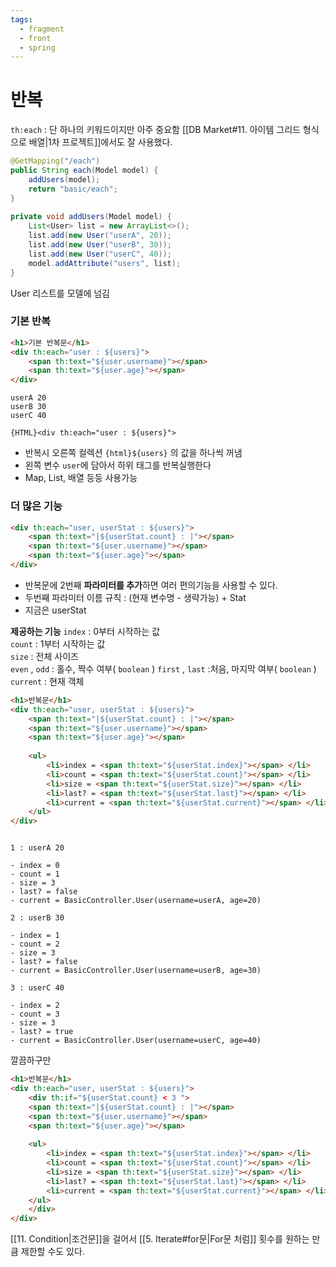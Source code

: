 ```yaml
---
tags:
  - fragment
  - front
  - spring
---
```

# 반복
`th:each` : 단 하나의 키워드이지만 아주 중요함
[[DB Market#11. 아이템 그리드 형식으로 배열|1차 프로젝트]]에서도 잘 사용했다.

~~~java
@GetMapping("/each")  
public String each(Model model) {  
    addUsers(model);  
    return "basic/each";  
}  
  
private void addUsers(Model model) {  
    List<User> list = new ArrayList<>();  
    list.add(new User("userA", 20));  
    list.add(new User("userB", 30));  
    list.add(new User("userC", 40));  
    model.addAttribute("users", list);  
}
~~~
User 리스트를 모델에 넘김

### 기본 반복
~~~HTML
<h1>기본 반복문</h1>  
<div th:each="user : ${users}">  
    <span th:text="${user.username}"></span>  
    <span th:text="${user.age}"></span>  
</div>
~~~

~~~
userA 20
userB 30
userC 40
~~~

`{HTML}<div th:each="user : ${users}">  `
- 반복시 오른쪽 컬렉션 `{html}${users}` 의 값을 하나씩 꺼냄
- 왼쪽 변수 `user`에 담아서 하위 태그를 반복실행한다
- Map, List, 배열 등등 사용가능

### 더 많은 기능

~~~HTML
<div th:each="user, userStat : ${users}">  
    <span th:text="|${userStat.count} : |"></span>  
    <span th:text="${user.username}"></span>  
    <span th:text="${user.age}"></span>  
</div>
~~~
- 반복문에 2번째 **파라미터를 추가**하면 여러 편의기능을 사용할 수 있다. 
- 두번째 파라미터 이름 규칙 : (현재 변수명 - 생략가능) + Stat
- 지금은 userStat

**제공하는 기능**
`index` : 0부터 시작하는 값  
`count` : 1부터 시작하는 값  
`size` : 전체 사이즈  
`even` , `odd` : 홀수, 짝수 여부( `boolean` ) 
`first` , `last` :처음, 마지막 여부( `boolean` ) 
`current` : 현재 객체


~~~HTML
<h1>반복문</h1>  
<div th:each="user, userStat : ${users}">  
    <span th:text="|${userStat.count} : |"></span>  
    <span th:text="${user.username}"></span>  
    <span th:text="${user.age}"></span>  
  
    <ul>  
        <li>index = <span th:text="${userStat.index}"></span> </li>  
        <li>count = <span th:text="${userStat.count}"></span> </li>  
        <li>size = <span th:text="${userStat.size}"></span> </li>  
        <li>last? = <span th:text="${userStat.last}"></span> </li>  
        <li>current = <span th:text="${userStat.current}"></span> </li>  
    </ul>  
</div>
~~~

~~~

1 : userA 20

- index = 0
- count = 1
- size = 3
- last? = false
- current = BasicController.User(username=userA, age=20)

2 : userB 30

- index = 1
- count = 2
- size = 3
- last? = false
- current = BasicController.User(username=userB, age=30)

3 : userC 40

- index = 2
- count = 3
- size = 3
- last? = true
- current = BasicController.User(username=userC, age=40)
~~~
깔끔하구만

~~~HTML hl:3,15
<h1>반복문</h1>  
<div th:each="user, userStat : ${users}">  
    <div th:if="${userStat.count} < 3 ">  
    <span th:text="|${userStat.count} : |"></span>  
    <span th:text="${user.username}"></span>  
    <span th:text="${user.age}"></span>  
  
    <ul>  
        <li>index = <span th:text="${userStat.index}"></span> </li>  
        <li>count = <span th:text="${userStat.count}"></span> </li>  
        <li>size = <span th:text="${userStat.size}"></span> </li>  
        <li>last? = <span th:text="${userStat.last}"></span> </li>  
        <li>current = <span th:text="${userStat.current}"></span> </li>  
    </ul>  
    </div>  
</div>
~~~
[[11. Condition|조건문]]을 걸어서 [[5. Iterate#for문|For문 처럼]] 횟수를 원하는 만큼 제한할 수도 있다.